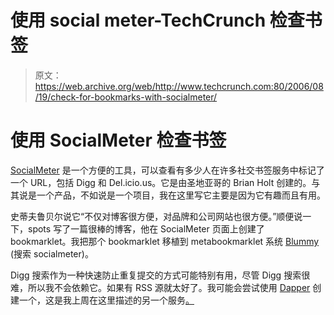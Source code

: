 # 使用 social meter-TechCrunch 检查书签

> 原文：<https://web.archive.org/web/http://www.techcrunch.com:80/2006/08/19/check-for-bookmarks-with-socialmeter/>

# 使用 SocialMeter 检查书签

 [](https://web.archive.org/web/20211127051946/http://www.socialmeter.com/) [SocialMeter](https://web.archive.org/web/20211127051946/http://www.socialmeter.com/) 是一个方便的工具，可以查看有多少人在许多社交书签服务中标记了一个 URL，包括 Digg 和 Del.icio.us。它是由圣地亚哥的 Brian Holt 创建的。与其说是一个产品，不如说是一个项目，我在这里写它主要是因为它有趣而且有用。

史蒂夫鲁贝尔说它“不仅对博客很方便，对品牌和公司网站也很方便。”顺便说一下，spots 写了一篇很棒的博客，他在 SocialMeter 页面上创建了 bookmarklet。我把那个 bookmarklet 移植到 metabookmarklet 系统 [Blummy](https://web.archive.org/web/20211127051946/http://blummy.com/) (搜索 socialmeter)。

Digg 搜索作为一种快速防止重复提交的方式可能特别有用，尽管 Digg 搜索很难，所以我不会依赖它。如果有 RSS 源就太好了。我可能会尝试使用 [Dapper](https://web.archive.org/web/20211127051946/http://dappit.com/) 创建一个，这是我上周在这里描述的另一个服务[。](https://web.archive.org/web/20211127051946/http://www.beta.techcrunch.com/2006/08/17/create-an-api-for-any-site-with-dapper/)